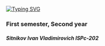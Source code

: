 [![Typing SVG](https://readme-typing-svg.herokuapp.com?color=%2336BCF7&lines=OAiP+reports)](https://git.io/typing-svg)

<h3>First semester, Second year</h3>

<h5>Sitnikov Ivan Vladimirovich ISPc-202</h5>

